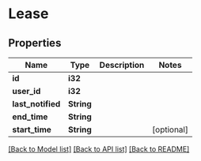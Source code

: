 # Lease

## Properties
Name | Type | Description | Notes
------------ | ------------- | ------------- | -------------
**id** | **i32** |  | 
**user_id** | **i32** |  | 
**last_notified** | **String** |  | 
**end_time** | **String** |  | 
**start_time** | **String** |  | [optional] 

[[Back to Model list]](../README.md#documentation-for-models) [[Back to API list]](../README.md#documentation-for-api-endpoints) [[Back to README]](../README.md)


